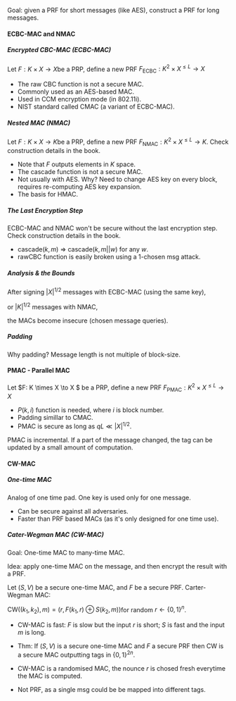 Goal: given a PRF for short messages (like AES), construct a PRF for long messages.



#### ECBC-MAC and NMAC

##### Encrypted CBC-MAC (ECBC-MAC)

Let $F: K \times X \to X ​$ be a PRP, define a new PRF $F_{\text{ECBC}}: K^2 \times X^{\le L} \to X​$

* The raw CBC function is not a secure MAC.
* Commonly used as an AES-based MAC.
* Used in CCM encryption mode (in 802.11i).
* NIST standard called CMAC (a variant  of ECBC-MAC).



##### Nested MAC (NMAC)

Let $F: K \times X \to K​$ be a PRP, define a new PRF $F_{\text{NMAC}}: K^2 \times X^{\le L} \to K​$. Check construction details in the book.

* Note that $F$ outputs elements in $K$ space.
* The cascade function is not a secure MAC.
* Not usually with AES. Why? Need to change AES key on every block, requires re-computing AES key expansion.
* The basis for HMAC.



##### The Last Encryption Step

ECBC-MAC and NMAC won't be secure without the last encryption step. Check construction details in the book.

* $\text{cascade}(k, m)$ => $\text{cascade}(k, m || w)$ for any $w$.
* $\text{rawCBC}$ function is easily broken using a 1-chosen msg attack.



##### Analysis & the Bounds

After signing $|X|^{1/2}$ messages with ECBC-MAC (using the same key), 

or $|K|^{1/2}$ messages with NMAC,

the MACs become insecure (chosen message queries).



##### Padding

Why padding? Message length is not multiple of block-size.



#### PMAC - Parallel MAC

Let $F: K \times X \to X $ be a PRP, define a new PRF $F_{\text{PMAC}}: K^2 \times X^{\le L} \to X$

* $P(k, i)$ function is needed, where $i$ is block number.
* Padding simillar to CMAC.
* PMAC is secure as long as $qL \ll |X|^{1/2}$.



PMAC is incremental. If a part of the message changed, the tag can be updated by a small amount of computation.



#### CW-MAC

##### One-time MAC

Analog of one time pad. One key is used only for one message.

* Can be secure against all adversaries.
* Faster than PRF based MACs (as it's only designed for one time use).



##### Cater-Wegman MAC (CW-MAC)

Goal: One-time MAC to many-time MAC.

Idea: apply one-time MAC on the message, and then encrypt the result with a PRF.



Let $(S, V)​$ be a secure one-time MAC, and $F​$ be a secure PRF. Carter-Wegman MAC:

$\text{CW}((k_1, k_2), m) = (r, F(k_1, r) \oplus S(k_2, m))​$ for random $r \leftarrow \{0, 1\}^n​$.

* CW-MAC is fast: $F$ is slow but the input $r$ is short; $S$ is fast and the input $m$ is long.

* Thm: If $(S, V)$ is a secure one-time MAC and $F$ a secure PRF then $\text{CW}$ is a secure MAC outputting tags in $\{0, 1\}^{2n}$.
* CW-MAC is a randomised MAC, the nounce $r$ is chosed fresh everytime the MAC is computed.
* Not PRF, as a single msg could be be mapped into different tags. 
